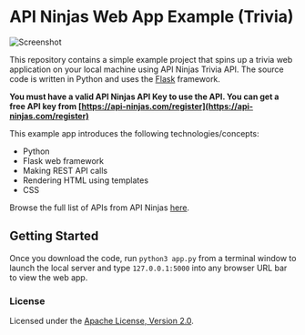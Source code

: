 # API Ninjas Web App Example (Trivia)

![Screenshot](https://s3.us-west-2.amazonaws.com/api-ninjas.com/images/basic_example_screenshot.png)

This repository contains a simple example project that spins up a trivia web application on your local machine using API Ninjas Trivia API. The source code is written in Python and uses the [Flask](https://flask.palletsprojects.com) framework.

**You must have a valid API Ninjas API Key to use the API. You can get a free API key from [https://api-ninjas.com/register](https://api-ninjas.com/register)**

This example app introduces the following technologies/concepts:
- Python
- Flask web framework
- Making REST API calls
- Rendering HTML using templates
- CSS

Browse the full list of APIs from API Ninjas [here](https://api-ninjas.com/api).

## Getting Started

Once you download the code, run `python3 app.py` from a terminal window to launch the local server and type `127.0.0.1:5000` into any browser URL bar to view the web app.

### License

Licensed under the [Apache License, Version 2.0](http://www.apache.org/licenses/LICENSE-2.0).
